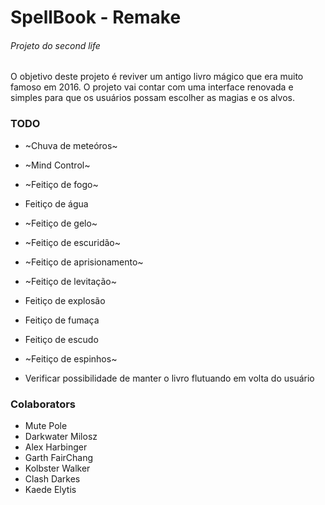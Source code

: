 # SpellBook - Remake
###### Projeto do second life

O objetivo deste projeto é reviver um antigo livro mágico que era muito famoso em 2016. O projeto vai contar com uma interface renovada e simples para que os usuários possam escolher as magias e os alvos.


### TODO

* ~Chuva de meteóros~
* ~Mind Control~
* ~Feitiço de fogo~
* Feitiço de água
* ~Feitiço de gelo~
* ~Feitiço de escuridão~
* ~Feitiço de aprisionamento~
* ~Feitiço de levitação~
* Feitiço de explosão
* Feitiço de fumaça
* Feitiço de escudo
* ~Feitiço de espinhos~


* Verificar possibilidade de manter o livro flutuando em volta do usuário

### Colaborators

- Mute Pole
- Darkwater Milosz
- Alex Harbinger
- Garth FairChang
- Kolbster Walker
- Clash Darkes
- Kaede Elytis
